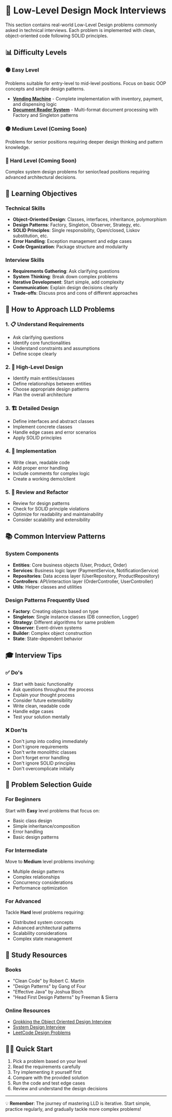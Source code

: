 # 🧪 Low-Level Design Mock Interviews

This section contains real-world Low-Level Design problems commonly asked in technical interviews. Each problem is implemented with clean, object-oriented code following SOLID principles.

## 📊 Difficulty Levels

### 🟢 Easy Level
Problems suitable for entry-level to mid-level positions. Focus on basic OOP concepts and simple design patterns.

- **[Vending Machine](easy/vendingMachine/)** - Complete implementation with inventory, payment, and dispensing logic
- **[Document Reader System](easy/documentReaderSystem/)** - Multi-format document processing with Factory and Singleton patterns

### 🟡 Medium Level (Coming Soon)
Problems for senior positions requiring deeper design thinking and pattern knowledge.

### 🔴 Hard Level (Coming Soon)
Complex system design problems for senior/lead positions requiring advanced architectural decisions.

## 🎯 Learning Objectives

### Technical Skills
- **Object-Oriented Design**: Classes, interfaces, inheritance, polymorphism
- **Design Patterns**: Factory, Singleton, Observer, Strategy, etc.
- **SOLID Principles**: Single responsibility, Open/closed, Liskov substitution, etc.
- **Error Handling**: Exception management and edge cases
- **Code Organization**: Package structure and modularity

### Interview Skills
- **Requirements Gathering**: Ask clarifying questions
- **System Thinking**: Break down complex problems
- **Iterative Development**: Start simple, add complexity
- **Communication**: Explain design decisions clearly
- **Trade-offs**: Discuss pros and cons of different approaches

## 🚀 How to Approach LLD Problems

### 1. 📋 Understand Requirements
- Ask clarifying questions
- Identify core functionalities
- Understand constraints and assumptions
- Define scope clearly

### 2. 🎨 High-Level Design
- Identify main entities/classes
- Define relationships between entities
- Choose appropriate design patterns
- Plan the overall architecture

### 3. 🏗️ Detailed Design
- Define interfaces and abstract classes
- Implement concrete classes
- Handle edge cases and error scenarios
- Apply SOLID principles

### 4. 🧪 Implementation
- Write clean, readable code
- Add proper error handling
- Include comments for complex logic
- Create a working demo/client

### 5. 🔄 Review and Refactor
- Review for design patterns
- Check for SOLID principle violations
- Optimize for readability and maintainability
- Consider scalability and extensibility

## 📚 Common Interview Patterns

### System Components
- **Entities**: Core business objects (User, Product, Order)
- **Services**: Business logic layer (PaymentService, NotificationService)
- **Repositories**: Data access layer (UserRepository, ProductRepository)
- **Controllers**: API/interaction layer (OrderController, UserController)
- **Utils**: Helper classes and utilities

### Design Patterns Frequently Used
- **Factory**: Creating objects based on type
- **Singleton**: Single instance classes (DB connection, Logger)
- **Strategy**: Different algorithms for same problem
- **Observer**: Event-driven systems
- **Builder**: Complex object construction
- **State**: State-dependent behavior

## 🎓 Interview Tips

### ✅ Do's
- Start with basic functionality
- Ask questions throughout the process
- Explain your thought process
- Consider future extensibility
- Write clean, readable code
- Handle edge cases
- Test your solution mentally

### ❌ Don'ts
- Don't jump into coding immediately
- Don't ignore requirements
- Don't write monolithic classes
- Don't forget error handling
- Don't ignore SOLID principles
- Don't overcomplicate initially

## 🔧 Problem Selection Guide

### For Beginners
Start with **Easy** level problems that focus on:
- Basic class design
- Simple inheritance/composition
- Error handling
- Basic design patterns

### For Intermediate
Move to **Medium** level problems involving:
- Multiple design patterns
- Complex relationships
- Concurrency considerations
- Performance optimization

### For Advanced
Tackle **Hard** level problems requiring:
- Distributed system concepts
- Advanced architectural patterns
- Scalability considerations
- Complex state management

## 📖 Study Resources

### Books
- "Clean Code" by Robert C. Martin
- "Design Patterns" by Gang of Four
- "Effective Java" by Joshua Bloch
- "Head First Design Patterns" by Freeman & Sierra

### Online Resources
- [Grokking the Object Oriented Design Interview](https://www.educative.io/courses/grokking-the-object-oriented-design-interview)
- [System Design Interview](https://github.com/donnemartin/system-design-primer)
- [LeetCode Design Problems](https://leetcode.com/problemset/all/?topicSlugs=design)

## 🏃‍♂️ Quick Start

1. Pick a problem based on your level
2. Read the requirements carefully
3. Try implementing it yourself first
4. Compare with the provided solution
5. Run the code and test edge cases
6. Review and understand the design decisions

---

💡 **Remember**: The journey of mastering LLD is iterative. Start simple, practice regularly, and gradually tackle more complex problems!
